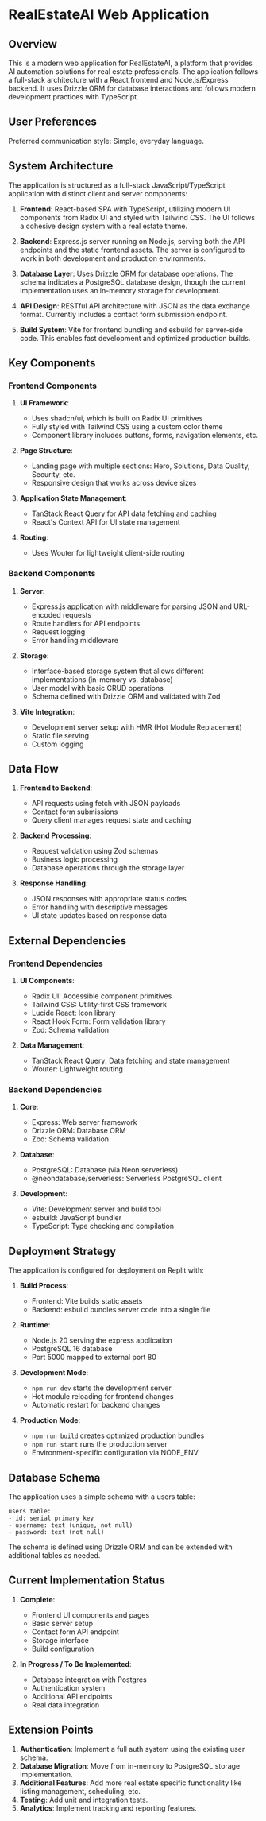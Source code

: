 # RealEstateAI Web Application

## Overview

This is a modern web application for RealEstateAI, a platform that provides AI automation solutions for real estate professionals. The application follows a full-stack architecture with a React frontend and Node.js/Express backend. It uses Drizzle ORM for database interactions and follows modern development practices with TypeScript.

## User Preferences

Preferred communication style: Simple, everyday language.

## System Architecture

The application is structured as a full-stack JavaScript/TypeScript application with distinct client and server components:

1. **Frontend**: React-based SPA with TypeScript, utilizing modern UI components from Radix UI and styled with Tailwind CSS. The UI follows a cohesive design system with a real estate theme.

2. **Backend**: Express.js server running on Node.js, serving both the API endpoints and the static frontend assets. The server is configured to work in both development and production environments.

3. **Database Layer**: Uses Drizzle ORM for database operations. The schema indicates a PostgreSQL database design, though the current implementation uses an in-memory storage for development.

4. **API Design**: RESTful API architecture with JSON as the data exchange format. Currently includes a contact form submission endpoint.

5. **Build System**: Vite for frontend bundling and esbuild for server-side code. This enables fast development and optimized production builds.

## Key Components

### Frontend Components

1. **UI Framework**: 
   - Uses shadcn/ui, which is built on Radix UI primitives
   - Fully styled with Tailwind CSS using a custom color theme
   - Component library includes buttons, forms, navigation elements, etc.

2. **Page Structure**:
   - Landing page with multiple sections: Hero, Solutions, Data Quality, Security, etc.
   - Responsive design that works across device sizes

3. **Application State Management**:
   - TanStack React Query for API data fetching and caching
   - React's Context API for UI state management

4. **Routing**:
   - Uses Wouter for lightweight client-side routing

### Backend Components

1. **Server**:
   - Express.js application with middleware for parsing JSON and URL-encoded requests
   - Route handlers for API endpoints
   - Request logging
   - Error handling middleware

2. **Storage**:
   - Interface-based storage system that allows different implementations (in-memory vs. database)
   - User model with basic CRUD operations
   - Schema defined with Drizzle ORM and validated with Zod

3. **Vite Integration**:
   - Development server setup with HMR (Hot Module Replacement)
   - Static file serving
   - Custom logging

## Data Flow

1. **Frontend to Backend**:
   - API requests using fetch with JSON payloads
   - Contact form submissions
   - Query client manages request state and caching

2. **Backend Processing**:
   - Request validation using Zod schemas
   - Business logic processing
   - Database operations through the storage layer

3. **Response Handling**:
   - JSON responses with appropriate status codes
   - Error handling with descriptive messages
   - UI state updates based on response data

## External Dependencies

### Frontend Dependencies

1. **UI Components**:
   - Radix UI: Accessible component primitives
   - Tailwind CSS: Utility-first CSS framework
   - Lucide React: Icon library
   - React Hook Form: Form validation library
   - Zod: Schema validation

2. **Data Management**:
   - TanStack React Query: Data fetching and state management
   - Wouter: Lightweight routing

### Backend Dependencies

1. **Core**:
   - Express: Web server framework
   - Drizzle ORM: Database ORM
   - Zod: Schema validation

2. **Database**:
   - PostgreSQL: Database (via Neon serverless)
   - @neondatabase/serverless: Serverless PostgreSQL client

3. **Development**:
   - Vite: Development server and build tool
   - esbuild: JavaScript bundler
   - TypeScript: Type checking and compilation

## Deployment Strategy

The application is configured for deployment on Replit with:

1. **Build Process**:
   - Frontend: Vite builds static assets
   - Backend: esbuild bundles server code into a single file

2. **Runtime**:
   - Node.js 20 serving the express application
   - PostgreSQL 16 database
   - Port 5000 mapped to external port 80

3. **Development Mode**:
   - `npm run dev` starts the development server
   - Hot module reloading for frontend changes
   - Automatic restart for backend changes

4. **Production Mode**:
   - `npm run build` creates optimized production bundles
   - `npm run start` runs the production server
   - Environment-specific configuration via NODE_ENV

## Database Schema

The application uses a simple schema with a users table:

```
users table:
- id: serial primary key
- username: text (unique, not null)
- password: text (not null)
```

The schema is defined using Drizzle ORM and can be extended with additional tables as needed.

## Current Implementation Status

1. **Complete**:
   - Frontend UI components and pages
   - Basic server setup
   - Contact form API endpoint
   - Storage interface
   - Build configuration

2. **In Progress / To Be Implemented**:
   - Database integration with Postgres
   - Authentication system
   - Additional API endpoints
   - Real data integration

## Extension Points

1. **Authentication**: Implement a full auth system using the existing user schema.
2. **Database Migration**: Move from in-memory to PostgreSQL storage implementation.
3. **Additional Features**: Add more real estate specific functionality like listing management, scheduling, etc.
4. **Testing**: Add unit and integration tests.
5. **Analytics**: Implement tracking and reporting features.